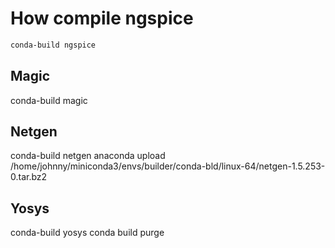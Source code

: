 # How compile ngspice

```bash
conda-build ngspice
```

## Magic

conda-build magic

## Netgen

conda-build netgen
anaconda upload /home/johnny/miniconda3/envs/builder/conda-bld/linux-64/netgen-1.5.253-0.tar.bz2

## Yosys

conda-build yosys
conda build purge
